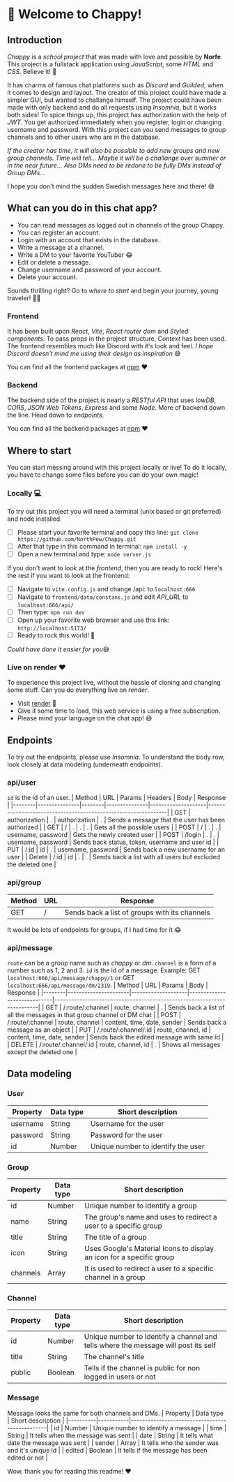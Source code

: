 ﻿# 👋 Welcome to Chappy!
## Introduction
*Chappy* is a *school project* that was made with love and possible by **Norfe**.
This project is a fullstack application using *JavaScript*, some *HTML* and *CSS*.
Believe it! 👊

It has charms of famous chat platforms such as *Discord* and *Guilded*, when it comes to design and layout. 
The creator of this project could have made a simpler GUI, but wanted to challange himself.
The project could have been made with only backend and do all requests using *Insomnia*, but it works both sides!
To spice things up, this project has authorization with the help of *JWT*.
You get authorized immediately when you register, login or changing username and password.
With this project can you send messages to group channels and to other users who are in the database.

*If the creator has time, it will also be possible to add new groups and new group channels. Time will tell...*
*Maybe it will be a challange over summer or in the near future...*
*Also DMs need to be redone to be fully DMs instead of Group DMs...*

I hope you don't mind the sudden Swedish messages here and there! 😅

## What can you do in this chat app?
- You can read messages as logged out in channels of the group Chappy.
- You can register an account.
- Login with an account that exists in the database.
- Write a message at a channel.
- Write a DM to your favorite YouTuber 😂
- Edit or delete a message.
- Change username and password of your account.
- Delete your account.

Sounds thrilling right? 
Go to *where to start* and begin your journey, young traveler! 🧙‍♂️


### Frontend
It has been built upon *React*, *Vite*, *React router dom* and *Styled components*.
To pass props in the project structure, *Context* has been used.
The frontend resembles much like Discord with it's look and feel.
*I hope Discord doesn't mind me using their design as inspiration* 😅

You can find all the frontend packages at [npm](https://www.npmjs.com/) ❤️
### Backend
The backend side of the project is nearly a *RESTful API* that uses *lowDB*, *CORS*, *JSON Web Tokens*, *Express* and some *Node*.
More of backend down the line. Head down to *endpoints*.

You can find all the backend packages at [npm](https://www.npmjs.com/) ❤️
## Where to start 
You  can start messing around with this project locally or live!
To do it locally, you have to change some files before you can do your own magic!
### Locally 💻
To try out this project you will need a terminal (unix based or git preferred) and node installed.
 - [ ] Please start your favorite terminal and copy this line: `git clone https://github.com/NorthPew/Chappy.git`
 - [ ] After that type in this command in terminal: `npm install -y`
  - [ ] Open a new terminal and type: `node server.js`
  
  If you don't want to look at the *frontend*, then you are ready to rock!
  Here's the rest if you want to look at the frontend:
  - [ ] Navigate to `vite.config.js` and change /api: to `localhost:666`
 - [ ] Navigate to `frontend/data/constans.js` and edit *API_URL* to `localhost:666/api/`
 - [ ] Then type: `npm run dev` 
 - [ ] Open up your favorite web browser and use this link: `http://localhost:5173/`
 - [ ] Ready to rock this world! 🎸
 
 *Could have done it easier for you*😅
### Live on render ❤️
To experience this project live, without the hassle of cloning and changing some stuff. Can you do everything live on *render*.
- Visit [render](https://f22-norfe-chappy.onrender.com) 🚀
 - Give it some time to load, this web service is using a free subscription.
 - Please mind your language on the chat app! 😅

## Endpoints
To try out the endpoints, please use *Insomnia*.
To understand the body row, look closely at data modeling  (underneath endpoints).
### api/user
`id` is the id of an user. 
| Method | URL           | Params | Headers       | Body               | Response                                                      |
|--------|---------------|--------|---------------|--------------------|---------------------------------------------------------------|
| GET    | authorization | .      | authorization | .                  | Sends a message that the user has been authorized              |
| GET    | /             | .      | .             | .                  | Gets all the possible users                                   |
| POST   | /             | .      | .             | username, password | Gets the newly created user                                   |
| POST   | /login        | .      | .             | username, password | Sends back status, token, username and user id                |
| PUT    | /:id          | id     | .             | username, password | Sends back a new username for an user                         |
| Delete | /:id          | id     | .             | .                  | Sends back a list with all users but excluded the deleted one |
### api/group
| Method | URL | Response                                      |
|-------|-----|-----------------------------------------------|
| GET   | /   | Sends back a list of groups with its channels |
It would be lots of endpoints for groups, if I had time for it 😂
### api/message
`route` can be a group name such as *chappy* or *dm*.
`channel` is a form of a number such as 1, 2 and 3.
`id` is the id of a message.
Example: GET `localhost:666/api/message/chappy/1` or GET `localhost:666/api/message/dm/2319`.
| Method | URL                  | Params             | Body                        | Response                                                               |
|--------|----------------------|--------------------|-----------------------------|------------------------------------------------------------------------|
| GET    | /:route/:channel     | route, channel     | .                           | Sends back a list of all the messages in that group channel or DM chat |
| POST   | /:route/:channel     | route, channel     | content, time, date, sender | Sends back a message as an object                                      |
| PUT    | /:route/:channel/:id | route, channel, id | content, time, date, sender | Sends back the edited message with same id                             |
| DELETE | /:route/:channel/:id | route, channel, id | .                           | Shows all messages except the deleted one                              |



## Data modeling
### User

| Property | Data type | Short description                  |
|----------|-----------|------------------------------------|
| username | String    | Username for the user              |
| password | String    | Password for the user              |
| id       | Number    | Unique number to identify the user |
### Group
| Property | Data type | Short description                                                    |
|----------|-----------|----------------------------------------------------------------------|
| id       | Number    | Unique number to identify a group                                    |
| name     | String    | The group's name and uses to redirect a user to a specific group     |
| title    | String    | The title of a group                                                 |
| icon     | String    | Uses Google's Material Icons to display an icon for a specific group |
| channels | Array| It is used to redirect a user to a specific channel in a group       |
### Channel
| Property | Data type | Short description                                                                  |
|----------|-----------|------------------------------------------------------------------------------------|
| id       | Number    | Unique number to identify a channel and tells where the message will post its self |
| title    | String    | The channel's title                                                                |
| public   | Boolean   | Tells if the channel is public for non logged in users or not                      |
### Message 
Message looks the same for both channels and DMs.
| Property | Data type | Short description                              |
|----------|-----------|------------------------------------------------|
| id       | Number    | Unique number to identify a message            |
| time     | String    | It tells when the message was sent             |
| date     | String    | It tells what date the message was sent        |
| sender   | Array     | It tells who the sender was and it's unique id |
| edited   | Boolean   | It tells if the message has been edited or not |

Wow, thank you for reading this readme! ❤️
